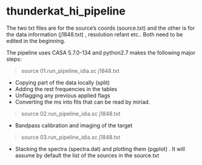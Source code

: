 # thunderkat_hi_pipeline

The two txt files are for the source’s coords (source.txt) and the other is for the data information (j1848.txt) , resolution refant etc.. 
Both need to be edited in the beginning. 

The pipeline uses CASA 5.7.0-134 and python2.7 makes the following major steps: 

>source 01.run_pipeline_idia.sc j1848.txt
- Copying part of the data locally (split) 
- Adding the rest frequencies in the tables 
- Unflagging any previous applied flags
- Converting the ms into fits that can be read by miriad. 

>source 02.run_pipeline_idia.sc j1848.txt
- Bandpass calibration and imaging of the target 

>source 03.run_pipeline_idia.sc j1848.txt
- Stacking the spectra (spectra.dat) and plotting them (pgplot) . It will assume by default the list of the sources in the source.txt 

